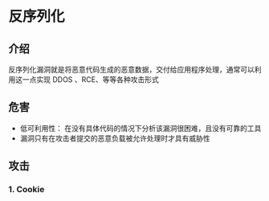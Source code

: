 # 反序列化

## 介绍

反序列化漏洞就是将恶意代码生成的恶意数据，交付给应用程序处理，通常可以利用这一点实现 DDOS 、RCE、等等各种攻击形式

## 危害

* 低可利用性： 在没有具体代码的情况下分析该漏洞很困难，且没有可靠的工具
* 漏洞只有在攻击者提交的恶意负载被允许处理时才具有威胁性

## 攻击

### 1. Cookie
